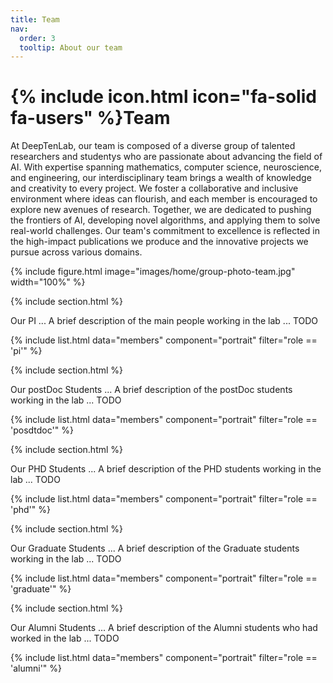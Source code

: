 ```yaml
---
title: Team
nav:
  order: 3
  tooltip: About our team
---
```


# {% include icon.html icon="fa-solid fa-users" %}Team

At DeepTenLab, our team is composed of a diverse group of talented researchers and studentys who are passionate about advancing the field of AI. With expertise spanning mathematics, computer science, neuroscience, and engineering, our interdisciplinary team brings a wealth of knowledge and creativity to every project. We foster a collaborative and inclusive environment where ideas can flourish, and each member is encouraged to explore new avenues of research. Together, we are dedicated to pushing the frontiers of AI, developing novel algorithms, and applying them to solve real-world challenges. Our team's commitment to excellence is reflected in the high-impact publications we produce and the innovative projects we pursue across various domains.

{%
  include figure.html
  image="images/home/group-photo-team.jpg"
  width="100%"
%}


{% include section.html %}

Our PI ... A brief description of the main people working in the lab ... TODO

{% include list.html data="members" component="portrait" filter="role == 'pi'" %}

<!--  {% include list.html data="members" component="portrait" filter="role != 'pi'" %} -->

<!-- {% include section.html background="images/background.jpg" dark=true %} -->

{% include section.html %}

Our postDoc Students ... A brief description of the postDoc students working in the lab ... TODO

{% include list.html data="members" component="portrait" filter="role == 'posdtdoc'" %}

{% include section.html %}

Our PHD Students ... A brief description of the PHD students working in the lab ... TODO

{% include list.html data="members" component="portrait" filter="role == 'phd'" %}

{% include section.html %}

Our Graduate Students ... A brief description of the Graduate students working in the lab ... TODO

{% include list.html data="members" component="portrait" filter="role == 'graduate'" %}

{% include section.html %}

Our Alumni Students ... A brief description of the Alumni students who had worked in the lab ... TODO

{% include list.html data="members" component="portrait" filter="role == 'alumni'" %}

<!-- {% capture content %}

{% include figure.html image="images/photo.jpg" %}
{% include figure.html image="images/photo.jpg" %}
{% include figure.html image="images/photo.jpg" %}

{% endcapture %}

{% include grid.html style="square" content=content %} -->
